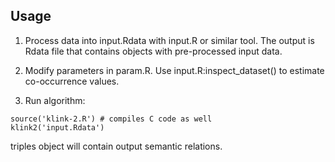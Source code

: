 ## Usage

1. Process data into input.Rdata with input.R or similar tool. The output is Rdata file that contains objects with pre-processed input data.

2. Modify parameters in param.R. Use input.R:inspect_dataset() to estimate co-occurrence values.

3. Run algorithm:

```
source('klink-2.R') # compiles C code as well
klink2('input.Rdata')
```

triples object will contain output semantic relations.
